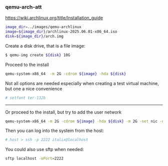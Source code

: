 ### qemu-arch-att

https://wiki.archlinux.org/title/Installation_guide


```bash
image_dir=../images/qemu-archlinux
image=${image_dir}/archlinux-2025.06.01-x86_64.iso
disk=${image_dir}/arch.img
```


Create a disk drive, that is a file image:
```bash
$ qemu-img create ${disk} 10G
```

Proceed to the install
```bash
qemu-system-x86_64  -m 2G -cdrom ${image} -hda ${disk}
```

Not all options are needed especially when creating a test virtual machine, but one a nice convenience

```bash
# setfont ter-132b
```



---

Or proceed to the install, but try to add the user network
```bash
qemu-system-x86_64 -m 2G -cdrom ${image} -hda ${disk} -m 2G -net nic -net user,hostfwd=tcp::2222-:22
```


Then you can log into the system from the host:
```bash
# host > ssh -p 2222 italix@localhost
```


You could also use sftp when needed:
```bash
sftp localhost -oPort=2222
```

